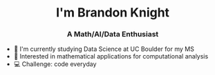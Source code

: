 <h1 align="center">I'm Brandon Knight</h1>
<h3 align="center">A Math/AI/Data Enthusiast</h3>

- 📕 I'm currently studying Data Science at UC Boulder for my MS
- 🧮 Interested in mathematical applications for computational analysis
- 💻 Challenge: code everyday


<img src="https://github.com/BKnightHD/hello-world/blob/main/image/link.png" width="10" height ="10">
